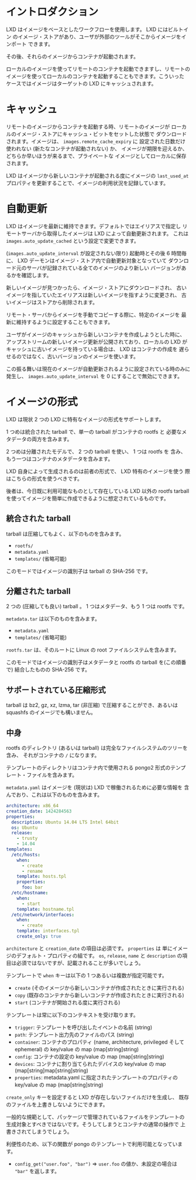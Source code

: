 # イントロダクション <!-- Introduction -->
LXD はイメージをベースとしたワークフローを使用します。 LXD にはビルトイン
のイメージ・ストアがあり、ユーザが外部のツールがそこからイメージをインポート
できます。
<!--
LXD uses an image based workflow. It comes with a built-in image store
where the user or external tools can import images.
-->

その後、それらのイメージからコンテナが起動されます。
<!--
Containers are then started from those images.
-->

ローカルのイメージを使ってリモートのコンテナを起動できますし、リモートの
イメージを使ってローカルのコンテナを起動することもできます。こういった
ケースではイメージはターゲットの LXD にキャッシュされます。
<!--
It's possible to spawn remote containers using local images or local
containers using remote images. In such cases, the image may be cached
on the target LXD.
-->

# キャッシュ <!-- Caching -->
リモートのイメージからコンテナを起動する時、リモートのイメージが
ローカルのイメージ・ストアにキャッシュ・ビットをセットした状態で
ダウンロードされます。イメージは、 `images.remote_cache_expiry` に
設定された日数だけ使われない (新たなコンテナが起動されない) か、
イメージが期限を迎えるか、どちらか早いほうが来るまで、プライベートな
イメージとしてローカルに保存されます。
<!--
When spawning a container from a remote image, the remote image is
downloaded into the local image store with the cached bit set. The image
will be kept locally as a private image until either it's been unused
(no new container spawned) for the number of days set in
`images.remote_cache_expiry` or until the image's expiry is reached
whichever comes first.
-->

LXD はイメージから新しいコンテナが起動される度にイメージの `last_used_at` 
プロパティを更新することで、イメージの利用状況を記録しています。
<!--
LXD keeps track of image usage by updating the `last_used_at` image
property every time a new container is spawned from the image.
-->

# 自動更新 <!-- Auto-update -->
LXD はイメージを最新に維持できます。デフォルトではエイリアスで指定し
リモートサーバから取得したイメージは LXD によって自動更新されます。
これは `images.auto_update_cached` という設定で変更できます。
<!--
LXD can keep images up to date. By default, any image which comes from a
remote server and was requested through an alias will be automatically
updated by LXD. This can be changed with `images.auto_update_cached`.
-->

(`images.auto_update_interval` が設定されない限り) 起動時とその後
6 時間毎に、 LXD デーモンはイメージ・ストア内で自動更新対象となっていて
ダウンロード元のサーバが記録されている全てのイメージのより新しい
バージョンがあるかを確認します。
<!--
On startup and then every 6 hours (unless `images.auto_update_interval`
is set), the LXD daemon will go look for more recent version of all the
images in the store which are marked as auto-update and have a recorded
source server.
-->

新しいイメージが見つかったら、イメージ・ストアにダウンロードされ、
古いイメージを指していたエイリアスは新しいイメージを指すように変更され、
古いイメージはストアから削除されます。
<!--
When a new image is found, it is downloaded into the image store, the
aliases pointing to the old image are moved to the new one and the old
image is removed from the store.
-->

リモート・サーバからイメージを手動でコピーする際に、特定のイメージを
最新に維持するように設定することもできます。
<!--
The user can also request a particular image be kept up to date when
manually copying an image from a remote server.
-->

ユーザがイメージのキャッシュから新しいコンテナを作成しようとした時に、
アップストリームの新しいイメージ更新が公開されており、ローカルの LXD が
キャッシュに古いイメージを持っている場合は、 LXD はコンテナの作成を
遅らせるのではなく、古いバージョンのイメージを使います。
<!--
If a new upstream image update is published and the local LXD has the
previous image in its cache when the user requests a new container to be
created from it, LXD will use the previous version of the image rather
than delay the container creation.
-->

この振る舞いは現在のイメージが自動更新されるように設定されている時のみに
発生し、 `images.auto_update_interval` を 0 にすることで無効にできます。
<!--
This behavior only happens if the current image is scheduled to be
auto-updated and can be disabled by setting `images.auto_update_interval` to 0.
-->

# イメージの形式 <!-- Image format -->
LXD は現状 2 つの LXD に特有なイメージの形式をサポートします。
<!--
LXD currently supports two LXD-specific image formats.
-->

1 つめは統合された tarball で、単一の tarball がコンテナの rootfs と
必要なメタデータの両方を含みます。
<!--
The first is a unified tarball, where a single tarball
contains both the container rootfs and the needed metadata.
-->

2 つめは分離されたモデルで、 2 つの tarball を使い、 1 つは rootfs を
含み、もう一つはコンテナのメタデータを含みます。
<!--
The second is a split model, using two tarballs instead, one containing
the rootfs, the other containing the metadata.
-->

LXD 自身によって生成されるのは前者の形式で、 LXD 特有のイメージを使う
際はこちらの形式を使うべきです。
<!--
The former is what's produced by LXD itself and what people should be
using for LXD-specific images.
-->

後者は、今日既に利用可能なものとして存在している LXD 以外の rootfs tarball 
を使ってイメージを簡単に作成できるように想定されているものです。
<!--
The latter is designed to allow for easy image building from existing
non-LXD rootfs tarballs already available today.
-->

## 統合された tarball <!-- Unified tarball -->
tarball は圧縮してもよく、以下のものを含みます。
<!--
Tarball, can be compressed and contains:
-->

 - `rootfs/`
 - `metadata.yaml`
 - `templates/` (省略可能) <!-- (optional) -->

このモードではイメージの識別子は tarball の SHA-256 です。
<!--
In this mode, the image identifier is the SHA-256 of the tarball.
-->

## 分離された tarball <!-- Split tarballs -->
2 つの (圧縮しても良い) tarball 。 1 つはメタデータ、もう 1 つは rootfs です。
<!--
Two (possibly compressed) tarballs. One for metadata, one for the rootfs.
-->

`metadata.tar` は以下のものを含みます。
<!--
`metadata.tar` contains:
-->

 - `metadata.yaml`
 - `templates/` (省略可能) <!-- (optional) -->

`rootfs.tar` は、そのルートに Linux の root ファイルシステムを含みます。
<!--
`rootfs.tar` contains a Linux root filesystem at its root.
-->

このモードではイメージの識別子はメタデータと rootfs の tarball を(この順番で)
結合したものの SHA-256 です。
<!--
In this mode the image identifier is the SHA-256 of the concatenation of
the metadata and rootfs tarball (in that order).
-->

## サポートされている圧縮形式 <!-- Supported compression -->
tarball は bz2, gz, xz, lzma, tar (非圧縮) で圧縮することができ、あるいは
squashfs のイメージでも構いません。
<!--
The tarball(s) can be compressed using bz2, gz, xz, lzma, tar (uncompressed) or
it can also be a squashfs image.
-->

## 中身 <!-- Content -->
rootfs のディレクトリ (あるいは tarball) は完全なファイルシステムのツリーを含み、
それがコンテナの `/` になります。
<!--
The rootfs directory (or tarball) contains a full file system tree of what will become the container's `/`.
-->

テンプレートのディレクトリはコンテナ内で使用される pongo2 形式のテンプレート・ファイルを含みます。
<!--
The templates directory contains pongo2-formatted templates of files inside the container.
-->

`metadata.yaml` はイメージを (現状は) LXD で稼働されるために必要な情報を
含んでおり、これは以下のものを含みます。
<!--
`metadata.yaml` contains information relevant to running the image under
LXD, at the moment, this contains:
-->

```yaml
architecture: x86_64
creation_date: 1424284563
properties:
  description: Ubuntu 14.04 LTS Intel 64bit
  os: Ubuntu
  release:
    - trusty
    - 14.04
templates:
  /etc/hosts:
    when:
      - create
      - rename
    template: hosts.tpl
    properties:
      foo: bar
  /etc/hostname:
    when:
      - start
    template: hostname.tpl
  /etc/network/interfaces:
    when:
      - create
    template: interfaces.tpl
    create_only: true
```

`architecture` と `creation_date` の項目は必須です。 `properties` は
単にイメージのデフォルト・プロパティの組です。 `os`, `release`, `name`
と `description` の項目は必須ではないですが、記載されることが多いでしょう。
<!--
The `architecture` and `creation_date` fields are mandatory, the properties
are just a set of default properties for the image. The os, release,
name and description fields while not mandatory in any way, should be
pretty common.
-->

テンプレートで `when` キーは以下の 1 つあるいは複数が指定可能です。
<!--
For templates, the `when` key can be one or more of:
-->

 - `create` (そのイメージから新しいコンテナが作成されたときに実行される) <!-- (run at the time a new container is created from the image) -->
 - `copy` (既存のコンテナから新しいコンテナが作成されたときに実行される) <!-- (run when a container is created from an existing one) -->
 - `start` (コンテナが開始される度に実行される) <!-- (run every time the container is started) -->

テンプレートは常に以下のコンテキストを受け取ります。
<!--
The templates will always receive the following context:
-->

 - `trigger`: テンプレートを呼び出したイベントの名前 <!-- name of the event which triggered the template --> (string)
 - `path`: テンプレート出力先のファイルのパス <!-- path of the file being templated --> (string)
 - `container`: コンテナのプロパティ (name, architecture, privileged そして ephemeral) の key/value の map <!-- key/value map of container properties (name, architecture, privileged and ephemeral) --> (map[string]string)
 - `config`: コンテナの設定の key/value の map <!-- key/value map of the container's configuration --> (map[string]string)
 - `devices`: コンテナに割り当てられたデバイスの key/value の map <!-- key/value map of the devices assigned to this container --> (map[string]map[string]string)
 - `properties`: metadata.yaml に指定されたテンプレートのプロパティの key/value の map <!-- key/value map of the template properties specified in metadata.yaml --> (map[string]string)

`create_only` キーを設定すると LXD が存在しないファイルだけを生成し、
既存のファイルを上書きしないようにできます。
<!--
The `create_only` key can be set to have LXD only only create missing files but not overwrite an existing file.
-->

一般的な規範として、パッケージで管理されているファイルをテンプレートの
生成対象とすべきではないです。そうしてしまうとコンテナの通常の操作で
上書きされてしまうでしょう。
<!--
As a general rule, you should never template a file which is owned by a
package or is otherwise expected to be overwritten by normal operation
of the container.
-->

利便性のため、以下の関数が pongo のテンプレートで利用可能となっています。
<!--
For convenience the following functions are exported to pongo templates:
-->

 - `config_get("user.foo", "bar")` => `user.foo` の値か、未設定の場合は `"bar"` を返します。 <!-- Returns the value of `user.foo` or `"bar"` if unset. -->
